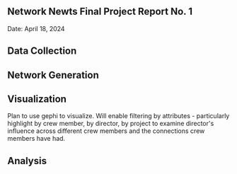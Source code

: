 ## Network Newts Final Project Report No. 1
Date: April 18, 2024

## Data Collection 

## Network Generation

## Visualization
Plan to use gephi to visualize. Will enable filtering by attributes - particularly highlight by crew member, by director, by project to examine director's influence across different crew members and the connections crew members have had.

## Analysis
